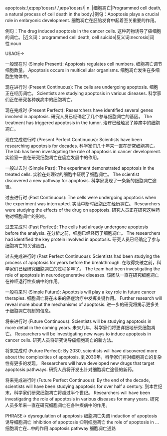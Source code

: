 apoptosis:/ˌeɪpɒpˈtoʊsɪs/ /ˌæpəˈtoʊsɪs/| n. |细胞凋亡|Programmed cell death, a natural process of cell death in the body.|例句：Apoptosis plays a crucial role in embryonic development. 细胞凋亡在胚胎发育中起着至关重要的作用。

例句：The drug induced apoptosis in the cancer cells.  这种药物诱导了癌细胞的凋亡。|近义词：programmed cell death, cell suicide|反义词:necrosis|词性:noun


USAGE->

一般现在时 (Simple Present):
Apoptosis regulates cell numbers. 细胞凋亡调节细胞数量。
Apoptosis occurs in multicellular organisms. 细胞凋亡发生在多细胞生物体中。

现在进行时 (Present Continuous):
The cells are undergoing apoptosis. 细胞正在经历凋亡。
Scientists are studying apoptosis in various diseases. 科学家们正在研究各种疾病中的细胞凋亡。

现在完成时 (Present Perfect):
Researchers have identified several genes involved in apoptosis. 研究人员已经确定了几个参与细胞凋亡的基因。
The treatment has triggered apoptosis in the tumor. 治疗已经触发了肿瘤中的细胞凋亡。

现在完成进行时 (Present Perfect Continuous):
Scientists have been researching apoptosis for decades. 科学家们几十年来一直在研究细胞凋亡。
The lab has been investigating the role of apoptosis in cancer development.  实验室一直在研究细胞凋亡在癌症发展中的作用。

一般过去时 (Simple Past):
The experiment demonstrated apoptosis in the treated cells. 实验在处理过的细胞中证明了细胞凋亡。
The scientist discovered a new pathway for apoptosis. 科学家发现了一条新的细胞凋亡途径。

过去进行时 (Past Continuous):
The cells were undergoing apoptosis when the experiment was interrupted.  实验中断时细胞正在经历凋亡。
Researchers were studying the effects of the drug on apoptosis. 研究人员正在研究这种药物对细胞凋亡的影响。

过去完成时 (Past Perfect):
The cells had already undergone apoptosis before the analysis. 在分析之前，细胞已经经历了细胞凋亡。
The researchers had identified the key protein involved in apoptosis. 研究人员已经确定了参与细胞凋亡的关键蛋白。

过去完成进行时 (Past Perfect Continuous):
Scientists had been studying the process of apoptosis for years before the breakthrough.  在取得突破之前，科学家们已经研究细胞凋亡的过程多年了。
The team had been investigating the role of apoptosis in neurodegenerative diseases. 该团队一直在研究细胞凋亡在神经退行性疾病中的作用。

一般将来时 (Simple Future):
Apoptosis will play a key role in future cancer therapies. 细胞凋亡将在未来的癌症治疗中发挥关键作用。
Further research will reveal more about the mechanisms of apoptosis.  进一步的研究将揭示更多关于细胞凋亡机制的信息。

将来进行时 (Future Continuous):
Scientists will be studying apoptosis in more detail in the coming years.  未来几年，科学家们将更详细地研究细胞凋亡。
Researchers will be investigating new ways to induce apoptosis in cancer cells.  研究人员将研究诱导癌细胞凋亡的新方法。

将来完成时 (Future Perfect):
By 2030, scientists will have discovered more about the complexities of apoptosis. 到2030年，科学家们将对细胞凋亡的复杂性有更多的发现。
Researchers will have developed new drugs that target apoptosis pathways. 研究人员将开发出针对细胞凋亡途径的新药。

将来完成进行时 (Future Perfect Continuous):
By the end of the decade, scientists will have been studying apoptosis for over half a century. 到本世纪末，科学家们研究细胞凋亡将超过半个世纪。
Researchers will have been investigating the role of apoptosis in various diseases for many years. 研究人员多年来一直在研究细胞凋亡在各种疾病中的作用。


PHRASE->
dysregulation of apoptosis 细胞凋亡失调
induction of apoptosis 诱导细胞凋亡
inhibition of apoptosis 抑制细胞凋亡
the role of apoptosis in ...  细胞凋亡在...中的作用
apoptosis pathway 细胞凋亡通路
